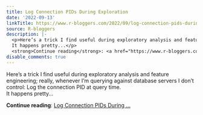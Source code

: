 ```yaml
---
title: Log Connection PIDs During Exploration
date: '2022-09-13'
linkTitle: https://www.r-bloggers.com/2022/09/log-connection-pids-during-exploration/
source: R-bloggers
description: |-
  <p>Here’s a trick I find useful during exploratory analysis and feature engineering; really, whenever I’m querying against database servers I don’t control: Log the connection PID at query time.<br />
  It happens pretty...</p>
  <strong>Continue reading</strong>: <a href="https://www.r-bloggers.com/2022/09/log-connection-pids-during-exploration/">Log Connection PIDs During ...
disable_comments: true
---
```

<p>Here’s a trick I find useful during exploratory analysis and feature engineering; really, whenever I’m querying against database servers I don’t control: Log the connection PID at query time.<br />
It happens pretty...</p>
<strong>Continue reading</strong>: <a href="https://www.r-bloggers.com/2022/09/log-connection-pids-during-exploration/">Log Connection PIDs During ...